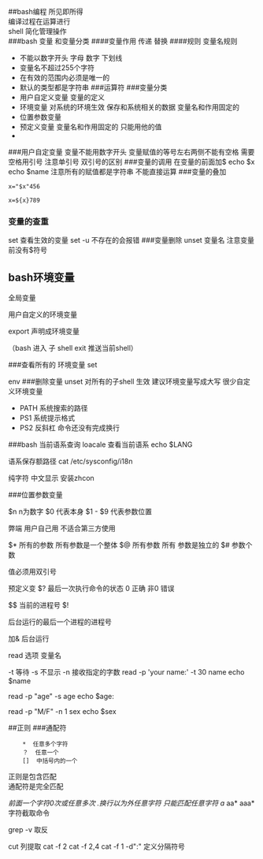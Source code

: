 ##bash编程
所见即所得  
编译过程在运算进行   
shell 简化管理操作   
###bash 变量 和变量分类
####变量作用
	 传递 替换
####规则
变量名规则
- 不能以数字开头 字母 数字 下划线
- 变量名不超过255个字符
- 在有效的范围内必须是唯一的
- 默认的类型都是字符串
###运算符
###变量分类
- 用户自定义变量 变量的定义
- 环境变量  对系统的环境生效 保存和系统相关的数据  变量名和作用固定的
- 位置参数变量
- 预定义变量   变量名和作用固定的  只能用他的值
- 
###用户自定变量
变量不能用数字开头
变量赋值的等号左右两侧不能有空格
需要空格用引号  注意单引号  双引号的区别
###变量的调用
在变量的前面加$
	echo  $x
	echo  $name
注意所有的赋值都是字符串   不能直接运算
###变量的叠加
	
	x="$x"456
	
	x=${x}789
### 变量的查重
set  查看生效的变量
set -u   不存在的会报错 
###变量删除
unset  变量名    注意变量前没有$符号


## bash环境变量
全局变量  

用户自定义的环境变量

export 声明成环境变量


（bash 进入 子 shell   exit 推送当前shell）

###查看所有的 环境变量
set
 
env
###删除变量
unset
对所有的子shell 生效
建议环境变量写成大写
很少自定义环境变量

- PATH  系统搜索的路径
- PS1  系统提示格式
- PS2   反斜杠  命令还没有完成换行

###bash  当前语系查询
loacale  查看当前语系
echo $LANG

语系保存额路径
cat /etc/sysconfig/i18n

纯字符 中文显示   安装zhcon


###位置参数变量

$n  n为数字 $0 代表本身  $1  - $9   代表参数位置

弊端  用户自己用 不适合第三方使用

$*  所有的参数   所有参数是一个整体
$@  所有参数   所有 参数是独立的
$#   参数个数


值必须用双引号



预定义变
$?
最后一次执行命令的状态
0  正确
非0 错误

$$
当前的进程号
$!

后台运行的最后一个进程的进程号


加&  后台运行


read  选项  变量名

-t  等待
-s    不显示
-n  接收指定的字数
read -p 'your name:'  -t 30 name
echo  $name

read -p "age" -s age
echo  $age:

read -p "M/F" -n 1 sex
echo  $sex




##正则
###通配符

    	*  任意多个字符
 	    ？  任意一个
     	[]  中括号内的一个
正则是包含匹配     
通配符是完全匹配

*前面一个字符0次或任意多次
.换行以为外任意字符   只能匹配任意字符
a*
aa*
aaa*
字符截取命令


grep -v 取反

cut 列提取
cat -f 2
cat -f 2,4
cat -f 1 -d":" 定义分隔符号



